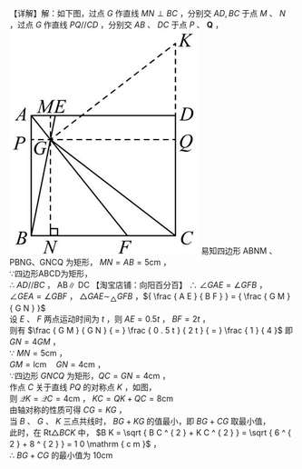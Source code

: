 【详解】解：如下图，过点 $G$ 作直线 $M N \perp B C$ ，分别交 $A D , B C$ 于点 $M$ 、 $N$ ，过点 $G$ 作直线 $P Q / / C D$ ，分别交 $A B$ 、 $D C$ 于点 $P$ 、 $\boldsymbol { Q }$ ，
![](<../../qs_image_DB/专题2-1__将军饮马等8类常见最值问题（解析版）/24c77c5a44ec2148f87740d644091776131efd63128ad57704ce9753c48b70ee.jpg>)
易知四边形 ABNM 、PBNG、GNCQ 为矩形， $M N = A B = 5 \mathrm { c m }$ ，  
∵四边形ABCD为矩形，  
∴ $A D / / B C$ ， AB∥ DC
【淘宝店铺：向阳百分百】 ∴ $\angle G A E = \angle G F B$ ， $\angle G E A = \angle G B F$ ，
$\triangle G A E \sim _ { \triangle } G F B$ ，${ \frac { A E } { B F } } = { \frac { G M } { G N } }$   
设 $E$ 、 $F$ 两点运动时间为 $t$ ，则 $A E = 0 . 5 t$ ， $B F = 2 t$ ，  
则有 $\frac { G M } { G N } { = } \frac { 0 . 5 t } { 2 t } { = } \frac { 1 } { 4 }$ 即 $G N = 4 G M$ ，  
∵ $M N = 5 \mathrm { c m }$ ，  
$G M = \mathrm { { l c m } } \quad G N = 4 \mathrm { { c m } }$ ，  
∵四边形 $G N C Q$ 为矩形，$Q C = G N = 4 { \mathrm { c m } }$ ，  
作点 $C$ 关于直线 $P Q$ 的对称点 $K$ ，如图，  
则 $\mathcal { Q } K = \mathcal { Q } C = 4 \mathrm { c m }$ ， $K C = Q K + Q C = 8 \mathsf { c m }$   
由轴对称的性质可得 $C G = K G$ ，  
当 $B$ 、 $G$ 、 $K$ 三点共线时， $B G + K G$ 的值最小，即 $B G + C G$ 取最小值，  
此时，在 $\mathrm { R t } \triangle B C K$ 中， $B K = \sqrt { B C ^ { 2 } + K C ^ { 2 } } = \sqrt { 6 ^ { 2 } + 8 ^ { 2 } } = 1 0 \mathrm { c m }$ ，  
∴ $B G + C G$ 的最小值为 $1 0 \mathrm { c m }$
